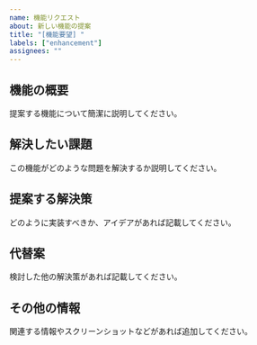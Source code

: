 ```yaml
---
name: 機能リクエスト
about: 新しい機能の提案
title: "[機能要望] "
labels: ["enhancement"]
assignees: ""
---
```


## 機能の概要
提案する機能について簡潔に説明してください。

## 解決したい課題
この機能がどのような問題を解決するか説明してください。

## 提案する解決策
どのように実装すべきか、アイデアがあれば記載してください。

## 代替案
検討した他の解決策があれば記載してください。

## その他の情報
関連する情報やスクリーンショットなどがあれば追加してください。